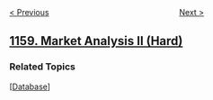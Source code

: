 <!--|This file generated by command(leetcode description); DO NOT EDIT.    |-->
<!--+----------------------------------------------------------------------+-->
<!--|@author    openset <openset.wang@gmail.com>                           |-->
<!--|@link      https://github.com/openset                                 |-->
<!--|@home      https://github.com/openset/leetcode                        |-->
<!--+----------------------------------------------------------------------+-->

[< Previous](../market-analysis-i "Market Analysis I")
　　　　　　　　　　　　　　　　
[Next >](../find-words-that-can-be-formed-by-characters "Find Words That Can Be Formed by Characters")

## [1159. Market Analysis II (Hard)](https://leetcode.com/problems/market-analysis-ii "市场分析 II")



### Related Topics
  [[Database](../../tag/database/README.md)]
